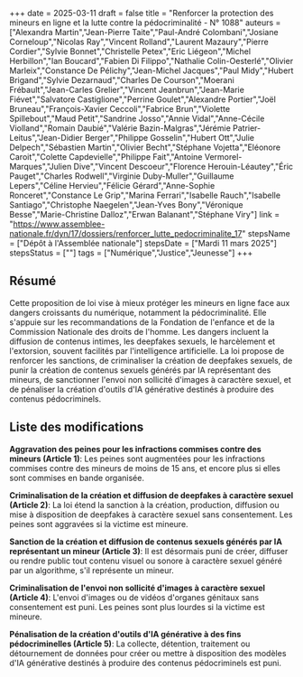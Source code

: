 +++
date = 2025-03-11
draft = false
title = "Renforcer la protection des mineurs en ligne et la lutte contre la pédocriminalité - N° 1088"
auteurs = ["Alexandra Martin","Jean-Pierre Taite","Paul-André Colombani","Josiane Corneloup","Nicolas Ray","Vincent Rolland","Laurent Mazaury","Pierre Cordier","Sylvie Bonnet","Christelle Petex","Eric Liégeon","Michel Herbillon","Ian Boucard","Fabien Di Filippo","Nathalie Colin-Oesterlé","Olivier Marleix","Constance De Pélichy","Jean-Michel Jacques","Paul Midy","Hubert Brigand","Sylvie Dezarnaud","Charles De Courson","Moerani Frébault","Jean-Carles Grelier","Vincent Jeanbrun","Jean-Marie Fiévet","Salvatore Castiglione","Perrine Goulet","Alexandre Portier","Joël Bruneau","François-Xavier Ceccoli","Fabrice Brun","Violette Spillebout","Maud Petit","Sandrine Josso","Annie Vidal","Anne-Cécile Violland","Romain Daubié","Valérie Bazin-Malgras","Jérémie Patrier-Leitus","Jean-Didier Berger","Philippe Gosselin","Hubert Ott","Julie Delpech","Sébastien Martin","Olivier Becht","Stéphane Vojetta","Eléonore Caroit","Colette Capdevielle","Philippe Fait","Antoine Vermorel-Marques","Julien Dive","Vincent Descoeur","Florence Herouin-Léautey","Éric Pauget","Charles Rodwell","Virginie Duby-Muller","Guillaume Lepers","Céline Hervieu","Félicie Gérard","Anne-Sophie Ronceret","Constance Le Grip","Marina Ferrari","Isabelle Rauch","Isabelle Santiago","Christophe Naegelen","Jean-Yves Bony","Véronique Besse","Marie-Christine Dalloz","Erwan Balanant","Stéphane Viry"]
link = "https://www.assemblee-nationale.fr/dyn/17/dossiers/renforcer_lutte_pedocriminalite_17"
stepsName = ["Dépôt à l'Assemblée nationale"]
stepsDate = ["Mardi 11 mars 2025"]
stepsStatus = [""]
tags = ["Numérique","Justice","Jeunesse"]
+++

## Résumé

Cette proposition de loi vise à mieux protéger les mineurs en ligne face aux dangers croissants du numérique, notamment la pédocriminalité. Elle s'appuie sur les recommandations de la Fondation de l'enfance et de la Commission Nationale des droits de l'homme. Les dangers incluent la diffusion de contenus intimes, les deepfakes sexuels, le harcèlement et l'extorsion, souvent facilités par l'intelligence artificielle. La loi propose de renforcer les sanctions, de criminaliser la création de deepfakes sexuels, de punir la création de contenus sexuels générés par IA représentant des mineurs, de sanctionner l'envoi non sollicité d'images à caractère sexuel, et de pénaliser la création d'outils d'IA générative destinés à produire des contenus pédocriminels.

## Liste des modifications

**Aggravation des peines pour les infractions commises contre des mineurs (Article 1)**: Les peines sont augmentées pour les infractions commises contre des mineurs de moins de 15 ans, et encore plus si elles sont commises en bande organisée.

**Criminalisation de la création et diffusion de deepfakes à caractère sexuel (Article 2)**: La loi étend la sanction à la création, production, diffusion ou mise à disposition de deepfakes à caractère sexuel sans consentement. Les peines sont aggravées si la victime est mineure.

**Sanction de la création et diffusion de contenus sexuels générés par IA représentant un mineur (Article 3)**: Il est désormais puni de créer, diffuser ou rendre public tout contenu visuel ou sonore à caractère sexuel généré par un algorithme, s'il représente un mineur.

**Criminalisation de l'envoi non sollicité d'images à caractère sexuel (Article 4)**: L'envoi d'images ou de vidéos d'organes génitaux sans consentement est puni. Les peines sont plus lourdes si la victime est mineure.

**Pénalisation de la création d'outils d'IA générative à des fins pédocriminelles (Article 5)**: La collecte, détention, traitement ou détournement de données pour créer ou mettre à disposition des modèles d'IA générative destinés à produire des contenus pédocriminels est puni.
